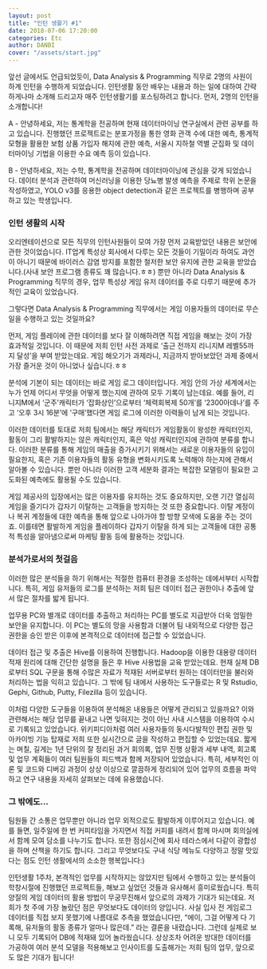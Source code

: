 ```yaml
---
layout: post
title: "인턴 생활기 #1"
date: 2018-07-06 17:20:00
categories: Etc
author: DANBI
cover: "/assets/start.jpg"
---
```


앞선 글에서도 언급되었듯이, Data Analysis & Programming 직무로 2명의 사원이 하계 인턴을 수행하게 되었습니다. 인턴생활 동안 배우는 내용과 하는 일에 대하여 간략하게나마 소개해 드리고자 매주 인턴생활기를 포스팅하려고 합니다. 먼저, 2명의 인턴을 소개합니다!

A - 안녕하세요, 저는 통계학을 전공하며 현재 데이터마이닝 연구실에서 관련 공부를 하고 있습니다. 진행했던 프로젝트로는 분포가정을 통한 영화 관객 수에 대한 예측, 통계적 모형을 활용한 보험 상품 가입자 해지에 관한 예측, 서울시 지하철 역별 군집화 및 데이터마이닝 기법을 이용한 수요 예측 등이 있습니다.

B - 안녕하세요, 저는 수학, 통계학을 전공하며 데이터마이닝에 관심을 갖게 되었습니다. 데이터 분석과 관련하여 머신러닝을 이용한 당뇨병 발생 예측을 주제로 학위 논문을 작성하였고, YOLO v3를 응용한 object detection과 같은 프로젝트를 병행하며 공부하고 있는 학생입니다. 

### 인턴 생활의 시작

오리엔테이션으로 모든 직무의 인턴사원들이 모여 가장 먼저 교육받았던 내용은 보안에 관한 것이었습니다. IT업계 특성상 회사에서 다루는 모든 것들이 기밀이라 하여도 과언이 아니기 때문에 바이러스 감염 방지를 포함한 철저한 보안 유지에 관한 교육을 받았습니다.(사내 보안 프로그램 종류도 꽤 많습니다.ㅎㅎ) 뿐만 아니라 Data Analysis & Programming 직무의 경우, 업무 특성상 게임 유저 데이터를 주로 다루기 때문에 추가적인 교육이 있었습니다.

그렇다면 Data Analysis & Programming 직무에서는 게임 이용자들의 데이터로 무슨 일을 수행하고 있는 것일까요?

먼저, 게임 플레이에 관한 데이터를 보다 잘 이해하려면 직접 게임을 해보는 것이 가장 효과적일 것입니다. 이 때문에 저희 인턴 사전 과제로 ‘출근 전까지 리니지M 레벨55까지 달성’을 부여 받았는데요. 게임 해오기가 과제라니, 지금까지 받아보았던 과제 중에서 가장 즐거운 것이 아니었나 싶습니다.ㅎㅎ

분석에 기본이 되는 데이터는 바로 게임 로그 데이터입니다. 게임 안의 가상 세계에서는 누가 언제 어디서 무엇을 어떻게 했는지에 관하여 모두 기록이 남는데요. 예를 들어, 리니지M에서 ‘군주’캐릭터가 ‘잡화상인’으로부터 ‘체력회복제 50개’를 ‘2300아데나’를 주고 ‘오후 3시 16분’에 ‘구매’했다면 게임 로그에 이러한 이력들이 남게 되는 것입니다. 

이러한 데이터를 토대로 저희 팀에서는 해당 캐릭터가 게임활동이 왕성한 캐릭터인지, 활동이 그리 활발하지는 않은 캐릭터인지, 혹은 악성 캐릭터인지에 관하여 분류를 합니다. 이러한 분류를 통해 게임의 매출을 증가시키기 위해서는 새로운 이용자들의 유입이 필요한지, 혹은 기존 이용자들의 활동 유형을 변화시키도록 노력해야 하는지에 관해서 알아볼 수 있습니다. 뿐만 아니라 이러한 고객 세분화 결과는 복잡한 모델링이 필요한 고도화된 예측에도 활용될 수도 있습니다.

게임 제공사의 입장에서는 많은 이용자를 유치하는 것도 중요하지만, 오랜 기간 열심히 게임을 즐기다가 갑자기 이탈하는 고객들을 방지하는 것 또한 중요합니다. 이탈 계정이나 복귀 계정들에 대한 예측을 통해 앞으로 나아가야 할 방향 모색에 도움을 주는 것이죠. 이를테면 활발하게 게임을 플레이하다 갑자기 이탈을 하게 되는 고객들에 대한 공통적 특성을 알아냄으로써 마케팅 활동 등에 활용하는 것입니다.

### 분석가로서의 첫걸음

이러한 많은 분석들을 하기 위해서는 적절한 컴퓨터 환경을 조성하는 데에서부터 시작합니다. 특히, 게임 유저들의 로그를 분석하는 저희 팀은 데이터 접근 권한이나 추출에 앞서 많은 절차를 밟게 됩니다. 

업무용 PC와 별개로 데이터를 추출하고 처리하는 PC를 별도로 지급받아 더욱 엄밀한 보안을 유지합니다. 이 PC는 별도의 망을 사용함과 더불어 팀 내외적으로 다양한 접근 권한을 승인 받은 이후에 본격적으로 데이터에 접근할 수 있었습니다.

데이터 접근 및 추출은 Hive를 이용하여 진행합니다. Hadoop을 이용한 대용량 데이터 적재 원리에 대해 간단한 설명을 들은 후 Hive 사용법을 교육 받았는데요. 현재 실제 DB로부터 SQL 구문을 통해 수많은 자료가 적재된 서버로부터 원하는 데이터만을 불러와 처리하는 법을 익히고 있습니다. 그 밖에 팀 내에서 사용하는 도구들로는 R 및 Rstudio, Gephi, Github, Putty, Filezilla 등이 있습니다.

이처럼 다양한 도구들을 이용하여 분석해온 내용들은 어떻게 관리되고 있을까요? 이와 관련해서는 해당 업무를 끝내고 나면 잊혀지는 것이 아닌 사내 시스템을 이용하여 수시로 기록되고 있었습니다. 위키피디아처럼 여러 사용자들의 동시다발적인 편집 권한 및 아카이빙 기능 탑재로 저희 또한 실시간으로 글을 작성하고 편집할 수 있었는데요. 짧게는 며칠, 길게는 1년 단위의 잘 정리된 과거 회의록, 업무 진행 상황과 세부 내역, 회고록 및 업무 계획들이 여러 팀원들의 피드백과 함께 저장되어 있었습니다. 특히, 세부적인 이론 및 코드와 디버깅 과정이 상상 이상으로 깔끔하게 정리되어 있어 업무의 흐름을 파악하고 연구 내용을 자세히 살펴보는 데에 유용했습니다.

### 그 밖에도…

팀원들 간 소통은 업무뿐만 아니라 업무 외적으로도 활발하게 이루어지고 있습니다. 예를 들면, 일주일에 한 번 커피타임을 가지면서 직접 커피를 내려서 함께 마시며 회의실에서 함께 모여 담소를 나누기도 합니다. 또한 점심시간에 회사 테라스에서 다같이 광합성을 하며 산책을 하기도 합니다. 그리고 무엇보다도 구내 식당 메뉴도 다양하고 정말 맛있다는 점도 인턴 생활에서의 소소한 행복입니다:)

인턴생활 1주차, 본격적인 업무를 시작하지는 않았지만 팀에서 수행하고 있는 분석들이 학창시절에 진행했던 프로젝트들, 해보고 싶었던 것들과 유사해서 흥미로웠습니다. 특히 양질의 게임 데이터의 활용 방법이 무궁무진해서 앞으로의 과제가 기대가 되는데요. 저희가 첫 주에 가장 놀랐던 점은 무엇보다도 데이터의 양입니다. 사실 입사 전 게임로그 데이터를 직접 보지 못했기에 나름대로 추측을 했었습니다만, “에이, 그걸 어떻게 다 기록해, 유저들의 활동 종류가 얼마나 많은데.” 라는 결론을 내렸습니다. 그런데 실제로 보니 모두 기록되어 DB에 적재돼 있어 놀라웠습니다. 상상조차 어려운 방대한 데이터를 가공하여 여러 분석 모델을 적용해보고 인사이트를 도출해가는 저희 팀의 업무, 앞으로도 많은 기대가 됩니다!